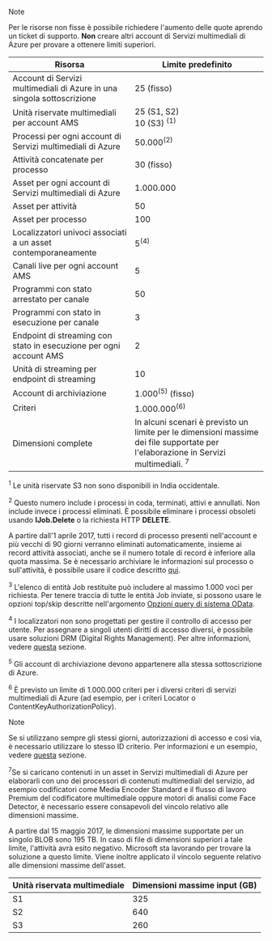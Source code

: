 >[!NOTE]
>Per le risorse non fisse è possibile richiedere l'aumento delle quote aprendo un ticket di supporto. **Non** creare altri account di Servizi multimediali di Azure per provare a ottenere limiti superiori.

| Risorsa | Limite predefinito | 
| --- | --- | 
| Account di Servizi multimediali di Azure in una singola sottoscrizione | 25 (fisso) |
| Unità riservate multimediali per account AMS |25 (S1, S2)<br/>10 (S3) <sup>(1)</sup> | 
| Processi per ogni account di Servizi multimediali di Azure | 50.000<sup>(2)</sup> |
| Attività concatenate per processo | 30 (fisso) |
| Asset per ogni account di Servizi multimediali di Azure | 1.000.000|
| Asset per attività | 50 |
| Asset per processo | 100 |
| Localizzatori univoci associati a un asset contemporaneamente | 5<sup>(4)</sup> |
| Canali live per ogni account AMS  |5|
| Programmi con stato arrestato per canale  |50|
| Programmi con stato in esecuzione per canale  |3|
| Endpoint di streaming con stato in esecuzione per ogni account AMS |2|
| Unità di streaming per endpoint di streaming  |10 |
| Account di archiviazione | 1.000<sup>(5)</sup> (fisso) |
| Criteri | 1.000.000<sup>(6)</sup> |
| Dimensioni complete| In alcuni scenari è previsto un limite per le dimensioni massime dei file supportate per l'elaborazione in Servizi multimediali. <sup>7</sup> |
  
<sup>1</sup> Le unità riservate S3 non sono disponibili in India occidentale.

<sup>2</sup> Questo numero include i processi in coda, terminati, attivi e annullati. Non include invece i processi eliminati. È possibile eliminare i processi obsoleti usando **IJob.Delete** o la richiesta HTTP **DELETE**.

A partire dall'1 aprile 2017, tutti i record di processo presenti nell'account e più vecchi di 90 giorni verranno eliminati automaticamente, insieme ai record attività associati, anche se il numero totale di record è inferiore alla quota massima. Se è necessario archiviare le informazioni sul processo o sull'attività, è possibile usare il codice descritto [qui](../articles/media-services/media-services-dotnet-manage-entities.md).

<sup>3</sup> L'elenco di entità Job restituite può includere al massimo 1.000 voci per richiesta. Per tenere traccia di tutte le entità Job inviate, si possono usare le opzioni top/skip descritte nell'argomento [Opzioni query di sistema OData](http://msdn.microsoft.com/library/gg309461.aspx).

<sup>4</sup> I localizzatori non sono progettati per gestire il controllo di accesso per utente. Per assegnare a singoli utenti diritti di accesso diversi, è possibile usare soluzioni DRM (Digital Rights Management). Per altre informazioni, vedere [questa](../articles/media-services/media-services-content-protection-overview.md) sezione.

<sup>5</sup> Gli account di archiviazione devono appartenere alla stessa sottoscrizione di Azure.

<sup>6</sup> È previsto un limite di 1.000.000 criteri per i diversi criteri di servizi multimediali di Azure (ad esempio, per i criteri Locator o ContentKeyAuthorizationPolicy). 

>[!NOTE]
> Se si utilizzano sempre gli stessi giorni, autorizzazioni di accesso e così via, è necessario utilizzare lo stesso ID criterio. Per informazioni e un esempio, vedere [questa](../articles/media-services/media-services-dotnet-manage-entities.md#limit-access-policies) sezione.

<sup>7</sup>Se si caricano contenuti in un asset in Servizi multimediali di Azure per elaborarli con uno dei processori di contenuti multimediali del servizio, ad esempio codificatori come Media Encoder Standard e il flusso di lavoro Premium del codificatore multimediale oppure motori di analisi come Face Detector, è necessario essere consapevoli del vincolo relativo alle dimensioni massime. 

A partire dal 15 maggio 2017, le dimensioni massime supportate per un singolo BLOB sono 195 TB. In caso di file di dimensioni superiori a tale limite, l'attività avrà esito negativo. Microsoft sta lavorando per trovare la soluzione a questo limite. Viene inoltre applicato il vincolo seguente relativo alle dimensioni massime dell'asset.

| Unità riservata multimediale | Dimensioni massime input (GB)| 
| --- | --- | 
|S1    | 325|
|S2    | 640|
|S3    | 260|
